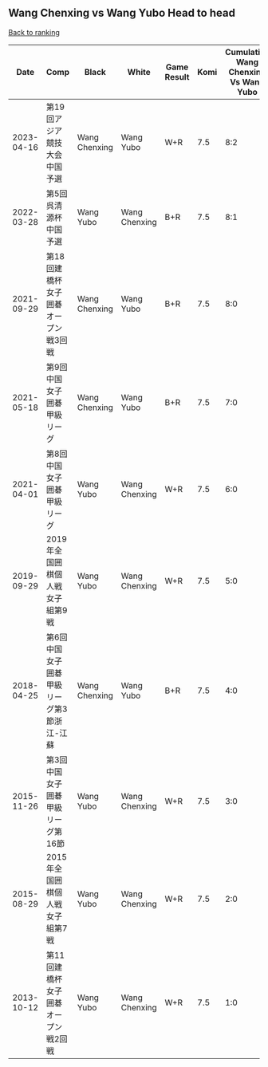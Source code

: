 ## Wang Chenxing vs Wang Yubo Head to head

[Back to ranking](../../index.md)




| **Date** | **Comp** | **Black** | **White** | **Game Result** | **Komi** | **Cumulative Wang Chenxing Vs Wang Yubo** | **Wang Chenxing Streak** | **Wang Yubo Streak** | 
| --- | --- | --- | --- | --- | --- | --- | --- | --- |
| 2023-04-16 | 第19回アジア競技大会中国予選 | Wang Chenxing | Wang Yubo | W+R | 7.5 | 8:2 | 0 | 2 | 
| 2022-03-28 | 第5回呉清源杯中国予選 | Wang Yubo | Wang Chenxing | B+R | 7.5 | 8:1 | 0 | 1 | 
| 2021-09-29 | 第18回建橋杯女子囲碁オープン戦3回戦 | Wang Chenxing | Wang Yubo | B+R | 7.5 | 8:0 | 8 | 0 | 
| 2021-05-18 | 第9回中国女子囲碁甲級リーグ | Wang Chenxing | Wang Yubo | B+R | 7.5 | 7:0 | 7 | 0 | 
| 2021-04-01 | 第8回中国女子囲碁甲級リーグ | Wang Yubo | Wang Chenxing | W+R | 7.5 | 6:0 | 6 | 0 | 
| 2019-09-29 | 2019年全国囲棋個人戦女子組第9戦 | Wang Yubo | Wang Chenxing | W+R | 7.5 | 5:0 | 5 | 0 | 
| 2018-04-25 | 第6回中国女子囲碁甲級リーグ第3節浙江-江蘇 | Wang Chenxing | Wang Yubo | B+R | 7.5 | 4:0 | 4 | 0 | 
| 2015-11-26 | 第3回中国女子囲碁甲級リーグ第16節 | Wang Yubo | Wang Chenxing | W+R | 7.5 | 3:0 | 3 | 0 | 
| 2015-08-29 | 2015年全国囲棋個人戦女子組第7戦 | Wang Yubo | Wang Chenxing | W+R | 7.5 | 2:0 | 2 | 0 | 
| 2013-10-12 | 第11回建橋杯女子囲碁オープン戦2回戦 | Wang Yubo | Wang Chenxing | W+R | 7.5 | 1:0 | 1 | 0 |




